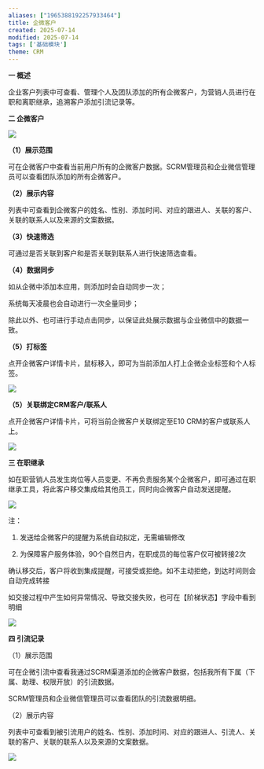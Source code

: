```yaml
---
aliases: ["1965388192257933464"]
title: 企微客户
created: 2025-07-14
modified: 2025-07-14
tags: ['基础模块']
theme: CRM
---
```


**一 概述**

企业客户列表中可查看、管理个人及团队添加的所有企微客户，为营销人员进行在职和离职继承，追溯客户添加引流记录等。

**二 企微客户**

![](cee3ba66e04a01eb96bb02d99d2cc051.jpg)

**（1）展示范围**

可在企微客户中查看当前用户所有的企微客户数据。SCRM管理员和企业微信管理员可以查看团队添加的所有企微客户。

**（2）展示内容**

列表中可查看到企微客户的姓名、性别、添加时间、对应的跟进人、关联的客户、关联的联系人以及来源的文案数据。

**（3）快速筛选**

可通过是否关联到客户和是否关联到联系人进行快速筛选查看。

**（4）数据同步**

如从企微中添加本应用，则添加时会自动同步一次；

系统每天凌晨也会自动进行一次全量同步；

除此以外、也可进行手动点击同步，以保证此处展示数据与企业微信中的数据一致。

**（5）打标签**

点开企微客户详情卡片，鼠标移入，即可为当前添加人打上企微企业标签和个人标签。

![](5aed6f620cbedc6d546570e926190821.jpg)

**（5）关联绑定CRM客户/联系人**

点开企微客户详情卡片，可将当前企微客户关联绑定至E10 CRM的客户或联系人上。

![](853717a058001b712ff37b1105aad9f3.jpg)

**三 在职继承**

如在职营销人员发生岗位等人员变更、不再负责服务某个企微客户，即可通过在职继承工具，将此客户移交集成给其他员工，同时向企微客户自动发送提醒。

![](333895f1af89ccaf54192f19f88d05e8.jpg)

注：

1. 发送给企微客户的提醒为系统自动拟定，无需编辑修改

2. 为保障客户服务体验，90个自然日内，在职成员的每位客户仅可被转接2次

确认移交后，客户将收到集成提醒，可接受或拒绝。如不主动拒绝，到达时间则会自动完成转接

如交接过程中产生如何异常情况、导致交接失败，也可在【阶梯状态】字段中看到明细

![](1e8c858ac00eed66376b06263b840737.jpg)

**四 引流记录**

（1）展示范围

可在企微引流中查看我通过SCRM渠道添加的企微客户数据，包括我所有下属（下属、助理、权限开放）的引流数据。

SCRM管理员和企业微信管理员可以查看团队的引流数据明细。

（2）展示内容

列表中可查看到被引流用户的姓名、性别、添加时间、对应的跟进人、引流人、关联的客户、关联的联系人以及来源的文案数据。

![](56e0eb5fecc10245ce92fbfee74aaed9.jpg)